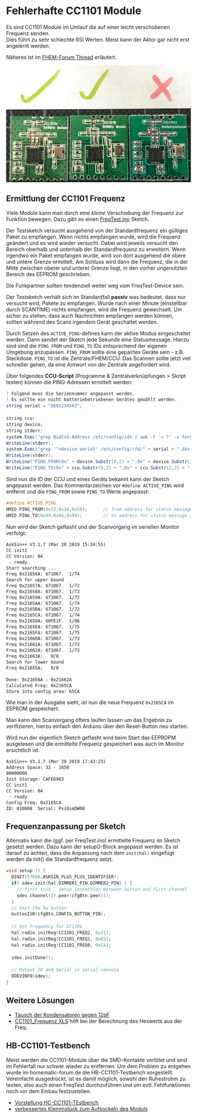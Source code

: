 # Fehlerhafte CC1101 Module

Es sind CC1101 Module im Umlauf die auf einer leicht verschobenen Frequenz senden.  
Dies führt zu sehr schlechte RSI Werten. Meist kann der Aktor gar nicht erst angelernt werden.

Näheres ist im [FHEM-Forum Thread](https://forum.fhem.de/index.php/topic,91740.0.html) erläutert.

![CC1101 Modulvergleich](./images/CC1101_bad-vs-working.jpg)


## Ermittlung der CC1101 Frequenz

Viele Module kann man durch eine _kleine_ Verschiebung der Frequenz zur Funktion bewegen. Dazu gibt es einen
[FreqTest.ino](https://github.com/pa-pa/AskSinPP/blob/master/examples/FreqTest/FreqTest.ino) Sketch.

Der Testsketch versucht ausgehend von der Standardfrequenz ein gültiges Paket zu empfangen. Wenn nichts empfangen wurde, wird die Frequenz geändert und es wird wieder versucht. Dabei wird jeweils versucht den Bereich oberhalb und unterhalb der Standardfrequenz zu erweitern. Wenn irgendwo ein Paket empfangen wurde, wird von dort ausgehend die obere und untere Grenze ermittelt. Am Schluss wird dann die Frequenz, die in der Mitte zwischen oberer und unterer Grenze liegt, in den vorher ungenutzten Bereich des EEPROM geschrieben.

Die Funkpartner sollten tendenziell weiter weg vom FreqTest-Device sein. 

Der Testsketch verhält sich im Standardfall **passiv** was bedeutet, dass nur versucht wird, Pakete zu empfangen. Wurde nach einer Minute (einstellbar durch SCANTIME) nichts empfangen, wird die Frequenz gewechselt. Um sicher zu stellen, dass auch Nachrichten empfangen werden können, sollten während des Scans irgendein Gerät geschaltet werden.

Durch Setzen des `ACTIVE_PING`-defines kann der aktive Modus eingeschaltet werden. Dann sendet der Sketch jede Sekunde eine Statusmessage. Hierzu sind sind die `PING_FROM` und `PING_TO` IDs entsprechend der eigenen Umgebung anzupassen. `PING_FROM` sollte eine gepairtes Geräte sein - z.B. Steckdose. `PING_TO` ist die Zentrale/FHEM/CCU. Das Scannen sollte jetzt viel schneller gehen, da eine Antwort von der Zentrale angefordert wird.

Über folgendes **CCU-Script** (Programme & Zentralverknüpfungen > Skript testen) können die PING-Adressen ermittelt werden:

```java
! Folgend muss die Seriennummer angepasst werden.
! Es sollte ein nicht batteriebetriebenen Gerätes gewählt werden.
string serial = "OEQ1234567";

string ccu;
string device;
string stderr;
system.Exec("grep BidCoS-Address /etc/config/ids | awk -F '= ?' -v format='%x\n' '{printf(format,$2)}'", &ccu, &stderr);
WriteLine(stderr);
system.Exec("grep '^<device serial' /etc/config/rfd/" + serial + ".dev | sed 's/.*address=.0x\([0-9A-F]*\). .*/\1/'", &device, &stderr);
WriteLine(stderr);
WriteLine("PING_FROM(0x" + device.Substr(0,2) + ",0x" + device.Substr(2,2) + ",0x" + device.Substr(4,2) + ");" );
WriteLine("PING_TO(0x" + ccu.Substr(0,2) + ",0x" + ccu.Substr(2,2) + ",0x" + ccu.Substr(4,2) + ");" );
```

Sind nun die ID der CCU und eines Geräts bekannt kann der Sketch angepasst werden. Das Kommentarzeichen
vor `#define ACTIVE_PING` wird entfernt und die `PING_FROM` sowie `PING_TO` Werte angepasst:

```cpp
#define ACTIVE_PING
HMID PING_FROM(0x12,0x34,0x56);      // from address for status message e.g. switch
HMID PING_TO(0x99,0x66,0x99);        // to address for status message / central / CCU
```

Nun wird der Sketch geflasht und der Scanvorgang im seriellen Monitor verfolgt:

```text {25}
AskSin++ V3.1.7 (Mar 20 2019 15:34:55)
CC init1
CC Version: 04
 - ready
Start searching ...
Freq 0x21656A: 671067.  1/74
Search for upper bound
Freq 0x21657A: 671067.  1/72
Freq 0x21658A: 671067.  1/73
Freq 0x21659A: 671067.  1/72
Freq 0x2165AA: 671067.  1/74
Freq 0x2165BA: 671067.  1/72
Freq 0x2165CA: 671067.  1/74
Freq 0x2165DA: 60FE1F.  1/86
Freq 0x2165EA: 671067.  1/75
Freq 0x2165FA: 671067.  1/75
Freq 0x21660A: 671067.  1/73
Freq 0x21661A: 671067.  1/73
Freq 0x21662A: 671067.  1/73
Freq 0x21663A:   0/0
Search for lower bound
Freq 0x21655A:   0/0

Done: 0x21656A - 0x21662A
Calculated Freq: 0x2165CA
Store into config area: 65CA
```

Wie man in der Ausgabe sieht, ist nun die neue Frequenz `0x2165CA` im EEPROM gespeichert.

Man kann den Scanvorgang öfters laufen lassen um das Ergebnis zu verifizieren, hierzu einfach den Arduino über den Reset-Button neu starten.

Wird nun der eigentlich Sketch geflasht wird beim Start das EEPROPM ausgelesen und die ermittelte Frequenz gespeichert was auch im Monitor ersichtlich ist:
```text {8}
AskSin++ V3.1.7 (Mar 20 2019 17:43:23)
Address Space: 32 - 1650
00000000
Init Storage: CAFE6963
CC init1
CC Version: 04
 - ready
Config Freq: 0x2165CA
ID: 010808  Serial: PsiDimDW08
```


## Frequenzanpassung per Sketch

Alternativ kann die (ggf. per FreqTest.ino) ermittelte Frequenz im Sketch gesetzt werden. Dazu kann der setup()-Block 
angepasst werden. Es ist darauf zu achten, dass die Anpassung nach dem `init(hal)` eingefügt werden da init() 
die Standardfrequenz setzt.


```cpp {10-14}
void setup () {
  DINIT(57600,ASKSIN_PLUS_PLUS_IDENTIFIER);
  if( sdev.init(hal,DIMMER1_PIN,DIMMER2_PIN) ) {
    // first init - setup connection between button and first channel
    sdev.channel(1).peer(cfgBtn.peer());
  }
  // Init the hw button
  buttonISR(cfgBtn,CONFIG_BUTTON_PIN);

  // Set frequency for CC1101
  hal.radio.initReg(CC1101_FREQ2, 0x21);
  hal.radio.initReg(CC1101_FREQ1, 0x65);
  hal.radio.initReg(CC1101_FREQ0, 0xCA);

  sdev.initDone();

  // Output ID and Serial in serial console
  DDEVINFO(sdev);
}
``` 

## Weitere Lösungen

* [Tausch der Kondensatoren gegen 12pF](https://forum.fhem.de/index.php/topic,91740.msg872505.html#msg872505)
* [CC1101_Frequenz XLS](https://github.com/TomMajor/SmartHome/tree/master/Info/CC1101_Frequenz) hilft bei der Berechnung des Hexwerts aus der Freq.


## HB-CC1101-Testbench

Meist werden die CC1101-Module über die SMD-Kontakte verlötet und sind im Fehlerfall nur schwer wieder zu entfernen.
Um dem Problem zu entgehen wurde im homematic-forum.de die HB-CC1101-Testbench vorgestellt.
Vereinfacht ausgedrückt, ist es damit möglich, sowohl den Ruhestrohm zu testen, also auch einen FreqTest durchzuführen und um evtl. Fehlfunktionen noch vor dem Einbau festzustellen.

* [Vorstellung HC-CC1101-TEstbench](https://homematic-forum.de/forum/viewtopic.php?f=76&t=54701)
* [verbessertes Klemmstück zum Aufsockeln des Moduls](https://homematic-forum.de/forum/viewtopic.php?f=76&t=54701&start=40#p560242)
